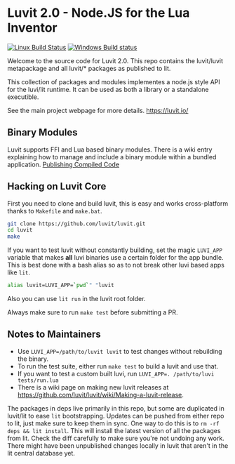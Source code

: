 # Luvit 2.0 - Node.JS for the Lua Inventor

[![Linux Build Status](https://travis-ci.org/luvit/luvit.svg?branch=luvi-up)](https://travis-ci.org/luvit/luvit)
[![Windows Build status](https://ci.appveyor.com/api/projects/status/72ccr146fm51k7up/branch/luvi-up?svg=true)](https://ci.appveyor.com/project/racker-buildbot/luvit/branch/luvi-up)

Welcome to the source code for Luvit 2.0.  This repo contains the luvit/luvit metapackage and all luvit/* packages as published to lit.

This collection of packages and modules implementes a node.js style API for the luvi/lit runtime.  It can be used as both a library or a standalone executible.

See the main project webpage for more details. <https://luvit.io/>

## Binary Modules

Luvit supports FFI and Lua based binary modules. There is a wiki entry
explaining how to manage and include a binary module within a bundled
application. [Publishing Compiled Code][]

## Hacking on Luvit Core

First you need to clone and build luvit, this is easy and works cross-platform thanks to `Makefile` and `make.bat`.

```sh
git clone https://github.com/luvit/luvit.git
cd luvit
make
```

If you want to test luvit without constantly building, set the magic `LUVI_APP` variable that makes **all** luvi binaries use a certain folder for the app bundle.  This is best done with a bash alias so as to not break other luvi based apps like `lit`.

```sh
alias luvit=LUVI_APP=`pwd`" "luvit
```

Also you can use `lit run` in the luvit root folder.

Always make sure to run `make test` before submitting a PR.

## Notes to Maintainers

 - Use `LUVI_APP=/path/to/luvit luvit` to test changes without rebuilding the binary.
 - To run the test suite, either run `make test` to build a luvit and use that.
 - If you want to test a custom built luvi, run `LUVI_APP=. /path/to/luvi tests/run.lua`
 - There is a wiki page on making new luvit releases at <https://github.com/luvit/luvit/wiki/Making-a-luvit-release>.

The packages in deps live primarily in this repo, but some are duplicated in
luvit/lit to ease `lit` bootstrapping.  Updates can be pushed from either repo
to lit, just make sure to keep them in sync.  One way to do this is to `rm -rf
deps && lit install`.  This will install the latest version of all the
packages from lit.  Check the diff carefully to make sure you're not undoing
any work.  There might have been unpublished changes locally in luvit that
aren't in the lit central database yet.

[Publishing Compiled Code]: https://github.com/luvit/lit/wiki/Publishing-Compiled-Code
